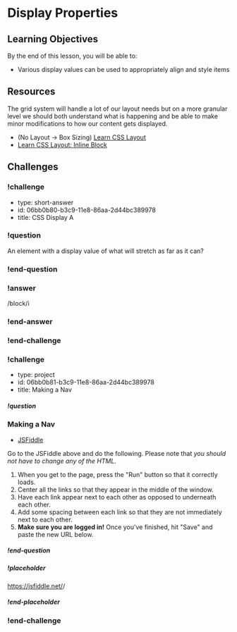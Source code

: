 # Display Properties

## Learning Objectives

By the end of this lesson, you will be able to:

* Various display values can be used to appropriately align and style items

## Resources

The grid system will handle a lot of our layout needs but on a more granular level we should both understand what is happening and be able to make minor modifications to how our content gets displayed.

* (No Layout -> Box Sizing) [Learn CSS Layout](http://learnlayout.com/no-layout.html)
* [Learn CSS Layout: Inline Block](http://learnlayout.com/inline-block.html)

## Challenges

<!-- Question -->

### !challenge

* type: short-answer
* id: 06bb0b80-b3c9-11e8-86aa-2d44bc389978
* title: CSS Display A

### !question

An element with a display value of what will stretch as far as it can?

### !end-question

### !answer

/block/i

### !end-answer

### !end-challenge

<!-- Question -->

### !challenge

* type: project
* id: 06bb0b81-b3c9-11e8-86aa-2d44bc389978
* title: Making a Nav

##### !question

### Making a Nav

* [JSFiddle](https://jsfiddle.net/gh/get/library/pure/gSchool/g67_fiddles/tree/master/css-display)

Go to the JSFiddle above and do the following. Please note that _you should not have to change any of the HTML._

1. When you get to the page, press the "Run" button so that it correctly loads.
1. Center all the links so that they appear in the middle of the window.
1. Have each link appear next to each other as opposed to underneath each other.
1. Add some spacing between each link so that they are not immediately next to each other.
1. **Make sure you are logged in!** Once you've finished, hit "Save" and paste the new URL below.

##### !end-question

##### !placeholder

https://jsfiddle.net/<username>/<fiddle-id>

##### !end-placeholder

### !end-challenge
